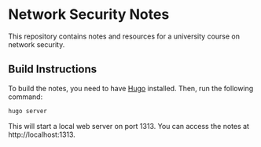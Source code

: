 # Network Security Notes

This repository contains notes and resources for a university course on network security.

## Build Instructions

To build the notes, you need to have [Hugo](https://gohugo.io/) installed. Then, run the following command:

```bash
hugo server
```

This will start a local web server on port 1313. You can access the notes at http://localhost:1313.